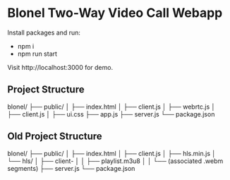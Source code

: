 
# Blonel Two-Way Video Call Webapp


Install packages and run:
* npm i
* npm run start

Visit http://localhost:3000 for demo.

## Project Structure

blonel/
├── public/
│   ├── index.html
│   ├── client.js
│   ├── webrtc.js
│   ├── client.js
│   ├── ui.css
├── app.js
├── server.js
└── package.json


## Old Project Structure

blonel/
├── public/
│   ├── index.html
│   ├── client.js
│   ├── hls.min.js
│   └── hls/
│       ├── client-<clientId>
│       │   ├── playlist.m3u8
│       │   └── (associated .webm segments)
├── server.js
└── package.json